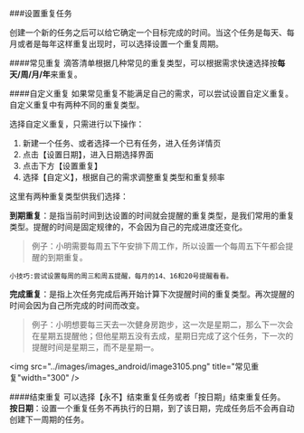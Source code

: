 ###设置重复任务

创建一个新的任务之后可以给它确定一个目标完成的时间。当这个任务是每天、每月或者是每年这样重复出现时，可以选择设置一个重复周期。

####常见重复
滴答清单根据几种常见的重复类型，可以根据需求快速选择按**每天/周/月/年**来重复。


####自定义重复
如果常见重复不能满足自己的需求，可以尝试设置自定义重复。
自定义重复中有两种不同的重复类型。

选择自定义重复，只需进行以下操作：
1. 新建一个任务、或者选择一个已有任务，进入任务详情页
2. 点击【设置日期】，进入日期选择界面
3. 点击下方【设置重复】
4. 选择【自定义】，根据自己的需求调整重复类型和重复频率

这里有两种重复类型供我们选择：

__到期重复__：是指当前时间到达设置的时间就会提醒的重复类型，是我们常用的重复类型。提醒的时间是固定规律的，不会因为自己的完成进度还变化。
>例子：小明需要每周五下午安排下周工作，所以设置一个每周五下午都会提醒的到期重复。

`小技巧:尝试设置每周的周三和周五提醒，每月的14、16和20号提醒看看。`

__完成重复__：是指上次任务完成后再开始计算下次提醒时间的重复类型。再次提醒的时间会因为自己所完成的时间而改变。
>例子：小明想要每三天去一次健身房跑步，这一次是星期二，那么下一次会在星期五提醒他；但他星期五没有去成，星期日完成了这个任务，下一次的提醒时间是星期三，而不是星期一。

<img src="../images/images_android/image3105.png" title="常见重复"width="300" />


####结束重复
可以选择【永不】结束重复任务或者「按日期」结束重复任务。
<br >**按日期**：设置一个重复任务不再执行的日期，到了该日期，完成任务后不会再自动创建下一周期的任务。

